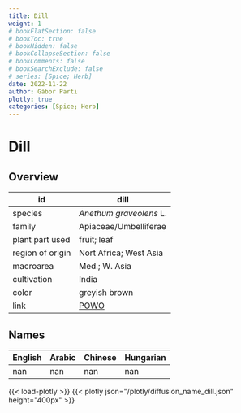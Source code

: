```yaml
---
title: Dill
weight: 1
# bookFlatSection: false
# bookToc: true
# bookHidden: false
# bookCollapseSection: false
# bookComments: false
# bookSearchExclude: false
# series: [Spice; Herb]
date: 2022-11-22
author: Gábor Parti
plotly: true
categories: [Spice; Herb]
---
```


# Dill

## Overview

|       id       |                        dill                       |
|----------------|---------------------------------------------------|
|     species    |              *Anethum graveolens* L.              |
|     family     |               Apiaceae/Umbelliferae               |
| plant part used|                    fruit; leaf                    |
|region of origin|               Nort Africa; West Asia              |
|    macroarea   |                   Med.; W. Asia                   |
|   cultivation  |                       India                       |
|      color     |                   greyish brown                   |
|      link      |[POWO](https://powo.science.kew.org/taxon/837530-1)|

## Names

|English|Arabic|Chinese|Hungarian|
|-------|------|-------|---------|
|  nan  |  nan |  nan  |   nan   |

{{< load-plotly >}}
{{< plotly json="/plotly/diffusion_name_dill.json" height="400px" >}}